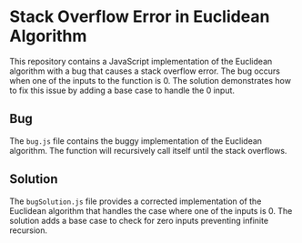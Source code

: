 # Stack Overflow Error in Euclidean Algorithm

This repository contains a JavaScript implementation of the Euclidean algorithm with a bug that causes a stack overflow error. The bug occurs when one of the inputs to the function is 0. The solution demonstrates how to fix this issue by adding a base case to handle the 0 input.

## Bug

The `bug.js` file contains the buggy implementation of the Euclidean algorithm.  The function will recursively call itself until the stack overflows. 

## Solution

The `bugSolution.js` file provides a corrected implementation of the Euclidean algorithm that handles the case where one of the inputs is 0. The solution adds a base case to check for zero inputs preventing infinite recursion.